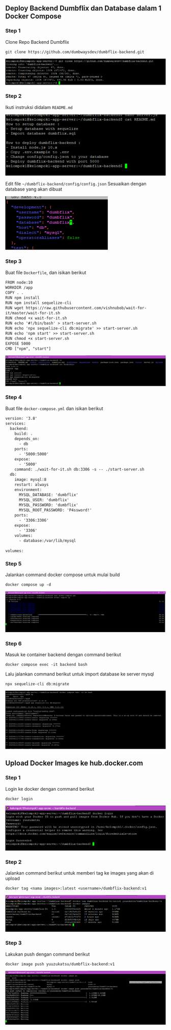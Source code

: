 ## Deploy Backend Dumbflix dan Database dalam 1 Docker Compose

### Step 1

Clone Repo Backend Dumbflix
```
git clone https://github.com/dumbwaysdev/dumbflix-backend.git
```
![](./images/media/image1.png) 

### Step 2

Ikuti instruksi didalam `README.md`

![](./images/media/image2.png) 

Edit file `~/dumbflix-backend/config/config.json` Sesuaikan dengan
database yang akan dibuat

![](./images/media/image3.png) 

### Step 3

Buat file `Dockerfile`, dan isikan berikut
```
FROM node:10
WORKDIR /app
COPY . .
RUN npm install
RUN npm install sequelize-cli
RUN wget https://raw.githubusercontent.com/vishnubob/wait-for-it/master/wait-for-it.sh
RUN chmod +x wait-for-it.sh
RUN echo '#!/bin/bash' > start-server.sh
RUN echo 'npx sequelize-cli db:migrate' >> start-server.sh
RUN echo 'npm start' >> start-server.sh
RUN chmod +x start-server.sh
EXPOSE 5000
CMD ["npm", "start"]
```
![](./images/media/image4.png) 

### Step 4

Buat file `docker-compose.yml` dan isikan berikut
```
version: '3.8'
services:
  backend:
    build: .
    depends_on:
      - db
    ports:
      - '5000:5000'
    expose:
      - '5000'
    command: ./wait-for-it.sh db:3306 -s -- ./start-server.sh
  db:
    image: mysql:8
    restart: always
    environment:
      MYSQL_DATABASE: 'dumbflix'
      MYSQL_USER: 'dumbflix'
      MYSQL_PASSWORD: 'dumbflix'
      MYSQL_ROOT_PASSWORD: 'P4ssword!'
    ports:
      - '3306:3306'
    expose:
      - '3306'
    volumes:
      - database:/var/lib/mysql

volumes:
```

### Step 5

Jalankan command docker compose untuk mulai build
```
docker compose up -d
```
![](./images/media/image5.png) 

### Step 6

Masuk ke container backend dengan command berikut
```
docker compose exec -it backend bash
```
Lalu jalankan command berikut untuk import database ke server mysql
```
npx sequelize-cli db:migrate
```
![](./images/media/image6.png) 

## Upload Docker Images ke hub.docker.com

### Step 1

Login ke docker dengan command berikut
```
docker login
```
![](./images/media/image7.png)

### Step 2

Jalankan command berikut untuk memberi tag ke images yang akan di upload
```
docker tag <nama images>:latest <username>/dumbflix-backend:v1
```
![](./images/media/image8.png) 

### Step 3

Lakukan push dengan command berikut
```
docker image push yuuzukatsu/dumbflix-backend:v1
```
![](./images/media/image9.png) 
